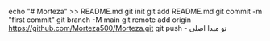 echo "# Morteza" >> README.md 
git init 
git add README.md 
git commit -m "first commit" 
git branch -M main 
git remote add origin https://github.com/Morteza500/Morteza.git
 git push - تو مبدا اصلی
 
